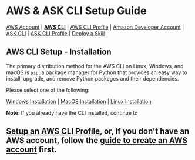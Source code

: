 # AWS & ASK CLI Setup Guide
[AWS Account](new-aws-account.md) | **[AWS CLI](aws-cli-setup-intro.md)** | [AWS CLI Profile](aws-cli-setup-profile.md) | [Amazon Developer Account](dev-portal-intro.md) | [ASK CLI](ask-cli-setup-intro.md) | [ASK CLI Profile](ask-cli-setup-profile.md) | [Deploy a Skill](deploy-sample-skill.md)



## AWS CLI Setup - Installation

The primary distribution method for the AWS CLI on Linux, Windows, and macOS is `pip`, a package manager for Python that provides an easy way to install, upgrade, and remove Python packages and their dependencies.



Please select one of the following:

[Windows Installation](aws-cli-setup-install-windows.md)  |  [MacOS Installation](aws-cli-setup-install-mac.md)   |  [Linux Installation](aws-cli-setup-install-linux.md) 



**Note**: If you already have the CLI installed, continue to 
## [Setup an AWS CLI Profile](aws-cli-setup-profile.md), or, if you don't have an AWS account, follow the [guide to create an AWS account](new-aws-account.md) first.
